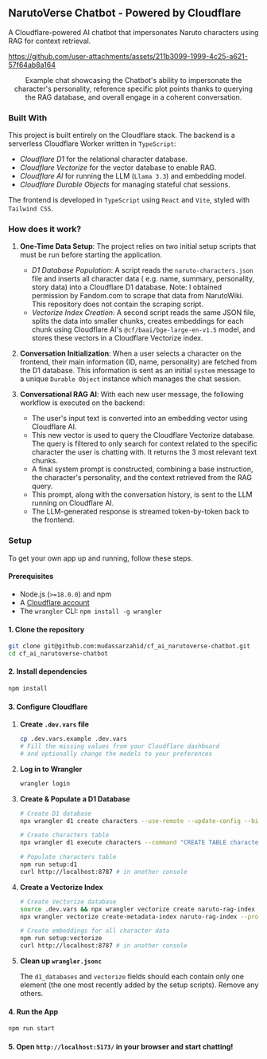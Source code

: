 ## NarutoVerse Chatbot - Powered by Cloudflare

A Cloudflare-powered AI chatbot that impersonates Naruto characters using RAG for context retrieval.

https://github.com/user-attachments/assets/211b3099-1999-4c25-a621-57f64ab8a164
<p align="center">Example chat showcasing the Chatbot's ability to impersonate the character's personality, reference specific plot points
thanks to querying the RAG database, and overall engage in a coherent conversation.</p>

### Built With

This project is built entirely on the Cloudflare stack. The backend is a serverless Cloudflare Worker written
in `TypeScript`:

* _Cloudflare D1_ for the relational character database.
* _Cloudflare Vectorize_ for the vector database to enable RAG.
* _Cloudflare AI_ for running the LLM (`Llama 3.3`) and embedding model.
* _Cloudflare Durable Objects_ for managing stateful chat sessions.

The frontend is developed in `TypeScript` using `React` and `Vite`, styled with `Tailwind CSS`.

### How does it work?

1. **One-Time Data Setup**:
   The project relies on two initial setup scripts that must be run before starting the application.
    * _D1 Database Population_: A script reads the `naruto-characters.json` file and inserts all character data (
      e.g. name, summary, personality, story data) into a Cloudflare D1 database. Note: I obtained permission by
      Fandom.com to scrape that data from NarutoWiki. This repository does not contain the scraping script.
    * _Vectorize Index Creation_: A second script reads the same JSON file, splits the data into smaller chunks,
      creates embeddings for each chunk using Cloudflare AI's `@cf/baai/bge-large-en-v1.5` model, and stores these
      vectors in a Cloudflare Vectorize index.

2. **Conversation Initialization**:
   When a user selects a character on the frontend, their main information (ID, name, personality) are fetched from the
   D1 database. This information is sent as an initial `system` message to a unique `Durable Object` instance which
   manages the chat session.

3. **Conversational RAG AI**:
   With each new user message, the following workflow is executed on the backend:

    * The user's input text is converted into an embedding vector using Cloudflare AI.
    * This new vector is used to query the Cloudflare Vectorize database. The query is filtered to only search for
      context related to the specific character the user is chatting with. It returns the 3 most relevant text chunks.
    * A final system prompt is constructed, combining a base instruction, the character's personality, and the
      context retrieved from the RAG query.
    * This prompt, along with the conversation history, is sent to the LLM running on Cloudflare AI.
    * The LLM-generated response is streamed token-by-token back to the frontend.

### Setup

To get your own app up and running, follow these steps.

#### Prerequisites

* Node.js (`>=18.0.0`) and npm
* A [Cloudflare account](https://dash.cloudflare.com/)
* The `wrangler` CLI: `npm install -g wrangler`

#### 1. Clone the repository

```bash
git clone git@github.com:mudassarzahid/cf_ai_narutoverse-chatbot.git
cd cf_ai_narutoverse-chatbot
```

#### 2. Install dependencies

```bash
npm install
```

#### 3. Configure Cloudflare

1. **Create `.dev.vars` file**
   ```bash
   cp .dev.vars.example .dev.vars
   # Fill the missing values from your Cloudflare dashboard
   # and optionally change the models to your preferences
   ```

2. **Log in to Wrangler**
   ```bash
   wrangler login
   ```
3. **Create & Populate a D1 Database**
   ```bash
   # Create D1 database
   npx wrangler d1 create characters --use-remote --update-config --binding DB
   
   # Create characters table
   npx wrangler d1 execute characters --command "CREATE TABLE characters (id INTEGER PRIMARY KEY, name TEXT, href TEXT, image_url TEXT, summary TEXT, personality TEXT, summarized_personality TEXT, data TEXT, data_length INTEGER);" --remote
   
   # Populate characters table
   npm run setup:d1
   curl http://localhost:8787 # in another console
   ```
4. **Create a Vectorize Index**
   ```bash
   # Create Vectorize database
   source .dev.vars && npx wrangler vectorize create naruto-rag-index --dimensions=$EMBEDDING_VECTOR_DIMENSIONS --metric=cosine --use-remote --update-config --binding VECTORIZE_INDEX
   npx wrangler vectorize create-metadata-index naruto-rag-index --property-name=characterId --type=number
   
   # Create embeddings for all character data
   npm run setup:vectorize
   curl http://localhost:8787 # in another console
   ```

5. **Clean up `wrangler.jsonc`**

   The `d1_databases` and `vectorize` fields should each contain only one element (the one most recently added by the
   setup scripts). Remove any others.

#### 4. Run the App

```bash
npm run start
```

#### 5. Open `http://localhost:5173/` in your browser and start chatting\!
